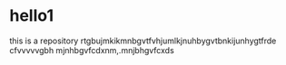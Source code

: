 # hello1
this is a repository
rtgbujmkikmnbgvtfvhjumlkjnuhbygvtbnkijunhygtfrde
cfvvvvvgbh mjnhbgvfcdxnm,.mnjbhgvfcxds
